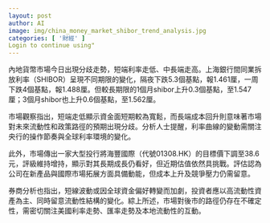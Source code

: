 ```yaml
---
layout: post
author: AI
image: img/china_money_market_shibor_trend_analysis.jpg
categories: [ '財經' ]
Login to continue using"
---
```

內地貨幣市場今日出現分歧走勢，短端利率走低、中長端走高。上海銀行間同業拆放利率（SHIBOR）呈現不同期限的變化，隔夜下跌5.3個基點，報1.461厘，一周下跌4個基點，報1.488厘。但較長期限的1個月shibor上升0.3個基點，至1.547厘；3個月shibor也上升0.6個基點，至1.562厘。

市場觀察指出，短端走低顯示資金面短期較為寬鬆，而長端成本回升則意味著市場對未來流動性和政策路徑的預期出現分歧。分析人士提醒，利率曲線的變動需關注央行的操作節奏與全球利率環境的變化。

此外，市場傳出一家大型投行將海豐國際（代號01308.HK）的目標價下調至38.6元，評級維持增持，顯示對其長期成長仍看好，但近期估值依然具挑戰。評估認為公司在新產品與國際市場拓展方面具備動能，但成本上升及競爭壓力仍需留意。

券商分析也指出，短線波動或因全球資金偏好轉變而加劇，投資者應以高流動性資產為主、同時留意流動性結構的變化。綜上所述，市場對後市的路徑仍存在不確定性，需密切關注美國利率走勢、匯率走勢及本地流動性的互動。
